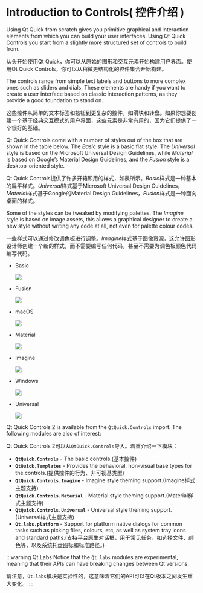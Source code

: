 # Introduction to Controls( 控件介绍 )

Using Qt Quick from scratch gives you primitive graphical and interaction elements from which you can build your user interfaces. Using Qt Quick Controls you start from a slightly more structured set of controls to build from. 

从头开始使用Qt Quick，你可以从原始的图形和交互元素开始构建用户界面。使用Qt Quick Controls，你可以从稍微更结构化的控件集合开始构建。

The controls range from simple text labels and buttons to more complex ones such as sliders and dials. These elements are handy if you want to create a user interface based on classic interaction patterns, as they provide a good foundation to stand on.

这些控件从简单的文本标签和按钮到更复杂的控件，如滑块和转盘。如果你想要创建一个基于经典交互模式的用户界面，这些元素是非常有用的，因为它们提供了一个很好的基础。


Qt Quick Controls come with a number of styles out of the box that are shown in the table below. The *Basic* style is a basic flat style. The *Universal* style is based on the Microsoft Universal Design Guidelines, while *Material* is based on Google’s Material Design Guidelines, and the *Fusion* style is a desktop-oriented style.

Qt Quick Controls提供了许多开箱即用的样式，如表所示。*Basic*样式是一种基本的扁平样式。*Universal*样式基于Microsoft Universal Design Guidelines，*Material*样式基于Google的Material Design Guidelines，*Fusion*样式是一种面向桌面的样式。


Some of the styles can be tweaked by modifying palettes. The *Imagine* style is based on image assets, this allows a graphical designer to create a new style without writing any code at all, not even for palette colour codes.

一些样式可以通过修改调色板进行调整。*Imagine*样式基于图像资源，这允许图形设计师创建一个新的样式，而不需要编写任何代码，甚至不需要为调色板颜色代码编写代码。

* Basic
    
    ![](./assets/style-basic.png)

* Fusion

    ![](././assets/style-fusion.png)

* macOS

    ![](././assets/style-imagine.png)

* Material

    ![](././assets/style-material.png)

* Imagine

    ![](././assets/style-imagine.png)

* Windows

    ![](././assets/style-imagine.png)
    
* Universal
    
    ![](./assets/style-universal.png)

Qt Quick Controls 2 is available from the `QtQuick.Controls` import. The following modules are also of interest:

Qt Quick Controls 2可以从`QtQuick.Controls`导入。着重介绍一下模块：

* **`QtQuick.Controls`** - The basic controls.(基本控件)
* **`QtQuick.Templates`** - Provides the behavioral, non-visual base types for the controls.(提供控件的行为、非可视基类型)
* **`QtQuick.Controls.Imagine`** - Imagine style theming support.(Imagine样式主题支持)
* **`QtQuick.Controls.Material`** - Material style theming support.(Material样式主题支持)
* **`QtQuick.Controls.Universal`** - Universal style theming support.(Universal样式主题支持)
* **`Qt.labs.platform`** - Support for platform native dialogs for common tasks such as picking files, colours, etc, as well as system tray icons and standard paths.(支持平台原生对话框，用于常见任务，如选择文件、颜色等，以及系统托盘图标和标准路径。)

:::warning Qt.Labs
Notice that the `Qt.labs` modules are experimental, meaning that their APIs can have breaking changes between Qt versions.

请注意，`Qt.labs`模块是实验性的，这意味着它们的API可以在Qt版本之间发生重大变化。
:::

